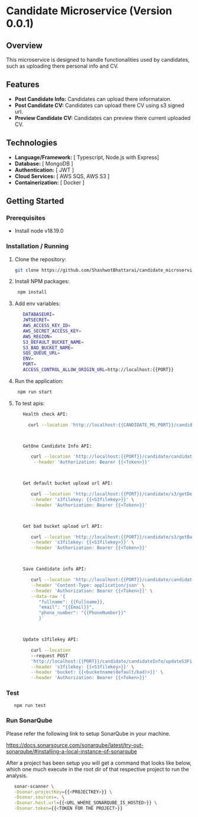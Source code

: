 # Candidate Microservice (Version 0.0.1)

## Overview

This microservice is designed to handle functionalities used by candidates, such as uploading there personal info and CV.

## Features

- **Post Candidate Info:** Candidates can upload there informataion.
- **Post Candidate CV:** Candidates can upload there CV using s3 signed url.
- **Preview Candidate CV:** Candidates can preview there current uploaded CV.

## Technologies

- **Language/Framework:** [ Typescript, Node.js with Express]
- **Database:** [ MongoDB ]
- **Authentication:** [ JWT ]
- **Cloud Services:** [ AWS SQS, AWS S3 ]
- **Containerization:** [ Docker ]

## Getting Started

### Prerequisites

- Install node v18.19.0

### Installation / Running

1. Clone the repository:

   ```bash
   git clone https://github.com/ShashwotBhattarai/candidate_microservice.git
   ```

2. Install NPM packages:

   ```bash
    npm install
   ```

3. Add env variables:

   ```bash
      DATABASEURI=
      JWTSECRET=
      AWS_ACCESS_KEY_ID=
      AWS_SECRET_ACCESS_KEY=
      AWS_REGION=
      S3_DEFAULT_BUCKET_NAME=
      S3_BAD_BUCKET_NAME=
      SQS_QUEUE_URL=
      ENV=
      PORT=
      ACCESS_CONTROL_ALLOW_ORIGIN_URL=http://localhost:{{PORT}}
   ```

4. Run the application:

   ```bash
    npm run start
   ```

5. To test apis:

   ```bash
      Health check API:

        curl --location 'http://localhost:{{CANDIDATE_MS_PORT}}/candidate/health'



      GetOne Candidate Info API:

         curl --location 'http://localhost:{{PORT}}/candidate/candidateInfo/getCandidateInfo/{{user_id}}' \
          --header 'Authorization: Bearer {{<Token>}}'



      Get default bucket upload url API:

         curl --location 'http://localhost:{{PORT}}/candidate/s3/getDefaultUploadUrl' \
         --header 's3filekey: {{<S3filekey>}}' \
         --header 'Authorization: Bearer {{<Token>}}'



      Get bad bucket upload url API:

         curl --location 'http://localhost:{{PORT}}/candidate/s3/getBadbucketUploadURL' \
         --header 's3filekey: {{<S3filekey>}}' \
         --header 'Authorization: Bearer {{<Token>}}'



      Save Candidate info API:

         curl --location 'http://localhost:{{PORT}}/candidate/candidateInfo/saveCandidateInfo' \
         --header 'Content-Type: application/json' \
         --header 'Authorization: Bearer {{<Token>}}' \
         --data-raw '{
            "fullname": {{Fullname}},
            "email": "{{Email}}",
            "phone_number": "{{PhoneNumber}}"
            }'



      Update s3filekey API:

         curl --location
         --request POST
         'http://localhost:{{PORT}}/candidate/candidateInfo/updateS3FileKey' \
         --header 's3filekey: {{<S3filekey>}}' \
         --header 'bucket: {{<bucketname(default/bad)>}}' \
         --header 'Authorization: Bearer {{<Token>}}'


   ```

### Test

```bash
   npm run test
```

### Run SonarQube

Please refer the following link to setup SonarQube in your machine.

https://docs.sonarsource.com/sonarqube/latest/try-out-sonarqube/#installing-a-local-instance-of-sonarqube

After a project has been setup you will get a command that looks like below, which one much execute in the root dir of that respective project to run the analysis.

```bash
   sonar-scanner \
   -Dsonar.projectKey={{<PROJECTKEY>}} \
   -Dsonar.sources=. \
   -Dsonar.host.url={{<URL_WHERE_SONARQUBE_IS_HOSTED>}} \
   -Dsonar.token={{<TOKEN FOR THE PROJECT>}}
```
